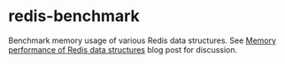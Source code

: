 # redis-benchmark
Benchmark memory usage of various Redis data structures. See [Memory performance of Redis data structures](https://www.dontpanicblog.co.uk/2022/08/21/memory-performance-of-redis-data-structures/) blog post for discussion.
